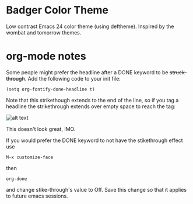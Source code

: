 # Badger Color Theme

Low contrast Emacs 24 color theme (using deftheme). Inspired by the wombat and tomorrow themes.

# org-mode notes
Some people might prefer the headline after a DONE keyword to be ~~struck-through~~. Add the following code to your init file:

    (setq org-fontify-done-headline t)

Note that this strikethough extends to the end of the line, so if you tag a headline the strikethrough extends over empty space to reach the tag:

![alt text](https://raw.github.com/ccann/badger-theme/master/img/strikethrough.png "ugly strikethrough")

This doesn't look great, IMO.

If you would prefer the DONE keyword to not have the stikethrough effect use 

    M-x customize-face

then 

    org-done

and change stike-through's value to Off. Save this change so that it applies to future emacs sessions.

